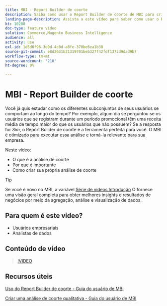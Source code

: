 ```yaml
---
title: MBI - Report Builder de coorte
description: Saiba como usar o Report Builder de coorte de MBI para criar relatórios e análises otimizados relevantes para sua empresa.
landing-page-description: Assista a este vídeo para saber como usar o Report Builder de coorte de MBI para criar relatórios e análises otimizados relevantes para sua empresa.
kt: 10288
doc-type: feature video
solution: Commerce,Magento Business Intelligence
audience: all
activity: use
exl-id: 1d5d6f96-3e0d-4c0d-a8fe-370be6ea1b38
source-git-commit: e8d2631b31319701beb327f42fdf1372d9dad9b7
workflow-type: tm+mt
source-wordcount: '210'
ht-degree: 0%

---
```


# MBI - Report Builder de coorte

Você já quis estudar como os diferentes subconjuntos de seus usuários se comportam ao longo do tempo? Por exemplo, algum dia se perguntou se os usuários que se registram durante um período promocional têm uma receita média de tempo maior do que os usuários que não possuem? Se a resposta for _Sim_, o Report Builder de coorte é a ferramenta perfeita para você. O MBI é otimizado para executar essa análise e torná-la relevante para sua empresa.

Neste vídeo:

- O que é a análise de coorte
- Por que é importante
- Como criar sua própria análise de coorte

>[!TIP]
>
>Se você é novo no MBI, a variável [Série de vídeos Introdução](1-overview.md) O fornece uma visão geral completa para obter melhores insights e resultados de negócios por meio da agregação, análise e visualização de dados.

## Para quem é este vídeo?

- Usuários empresariais
- Analistas de dados

## Conteúdo de vídeo

>[!VIDEO](https://video.tv.adobe.com/v/342407?quality=12&learn=on)

## Recursos úteis

[Uso do Report Builder de coorte - Guia do usuário de MBI](https://experienceleague.adobe.com/docs/commerce-business-intelligence/mbi/analyze/sql/cohort-rpt-bldr.html)

[Criar uma análise de coorte qualitativa - Guia do usuário de MBI](https://experienceleague.adobe.com/docs/commerce-business-intelligence/mbi/analyze/sql/create-qual-cohort-analysis.html)
